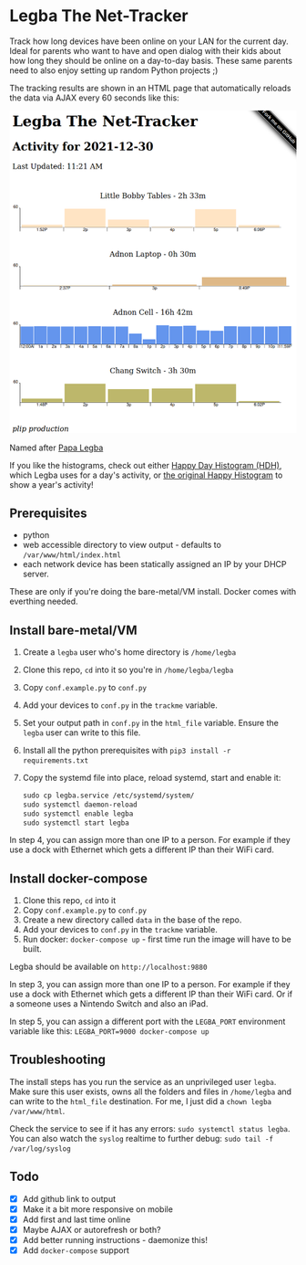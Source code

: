 # Legba The Net-Tracker

Track how long devices have been online on your LAN for the current day. Ideal for parents who want to have and open dialog with their kids about how long they should be online on a day-to-day basis. These same parents need to also enjoy setting up random Python projects ;)

The tracking results are shown in an HTML page that automatically reloads the data via AJAX every 60 seconds like this:

![Legba Screenshot](html/legba2.png)

Named after [Papa Legba](https://en.wikipedia.org/wiki/Papa_Legba)

If you like the histograms, check out either [Happy Day Histogram (HDH)](https://github.com/mrjones-plip/Happy-Day-Histogram), which Legba uses for a day's activity, or [the original Happy Histogram](https://github.com/Packet-Clearing-House/Happy-Histogram/) to show a year's activity!
 
## Prerequisites

* python
* web accessible directory to view output - defaults to `/var/www/html/index.html`
* each network device has been statically assigned an IP by your DHCP server.

These are only if you're doing the bare-metal/VM install.  Docker comes with everthing needed.

## Install bare-metal/VM

1. Create a `legba` user who's home directory is `/home/legba`
2. Clone this repo, `cd` into it so you're in `/home/legba/legba`
3. Copy `conf.example.py` to `conf.py`
4. Add your devices to `conf.py` in the `trackme` variable.
5. Set your output path in `conf.py` in the `html_file` variable. Ensure the `legba` user can write to this file.
6. Install all the python prerequisites with `pip3 install -r requirements.txt`
7. Copy the systemd file into place, reload systemd, start and enable it:

    ```    
    sudo cp legba.service /etc/systemd/system/
    sudo systemctl daemon-reload
    sudo systemctl enable legba
    sudo systemctl start legba
    ```

In step 4, you can assign more than one IP to a person.  For example if they use a dock with Ethernet which gets a different IP than their WiFi card.

## Install docker-compose

1. Clone this repo, `cd` into it
2. Copy `conf.example.py` to `conf.py`
3. Create a new directory called `data` in the base of the repo.
4. Add your devices to `conf.py` in the `trackme` variable.
5. Run docker: `docker-compose up` - first time run the image will have to be built. 

Legba should be available on `http://localhost:9880`

In step 3, you can assign more than one IP to a person.  For example if they use a dock with Ethernet which gets a different IP than their WiFi card. Or if a someone uses a Nintendo Switch and also an iPad.

In step 5, you can assign a different port with the `LEGBA_PORT` environment variable like this: `LEGBA_PORT=9000 docker-compose up`

## Troubleshooting

The install steps has you run the service as an unprivileged user `legba`.  Make sure this user exists, owns all the folders and files in `/home/legba` and can write to the `html_file` destination.  For me, I just did a `chown legba /var/www/html`.  

Check the service to see if it has any errors: `sudo systemctl status legba`. You can also watch the `syslog` realtime to further debug: `sudo tail -f /var/log/syslog`

## Todo

- [x] Add github link to output
- [x] Make it a bit more responsive on mobile
- [X] Add first and last time online
- [X] Maybe AJAX or autorefresh or both?
- [X] Add better running instructions - daemonize this!
- [X] Add `docker-compose` support